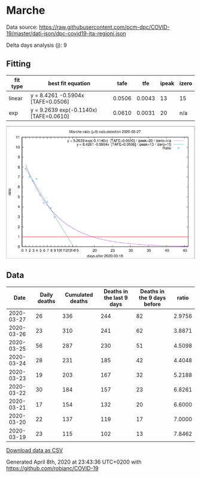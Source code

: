 # Marche

Data source: https://raw.githubusercontent.com/pcm-dpc/COVID-19/master/dati-json/dpc-covid19-ita-regioni.json

Delta days analysis (j): 9

## Fitting 
|fit type|best fit equation|tafe|tfe|ipeak|izero|
|-------|-----|--------|------|---|---|
|linear|y = 8.4261 -0.5904x  [TAFE=0.0506]|0.0506|0.0043|13|15|
|exp|y = 9.2639 exp(-0.1140x)  [TAFE=0.0610]|0.0610|0.0031|20|n/a|

![Plot](COVID-19_marche_j9_2020-03-27.png)

## Data
|Date|Daily deaths|Cumulated deaths|Deaths in the last 9 days|Deaths in the 9 days before|ratio|
|----|----------|-----------|-------|--------------------|-----|
|2020-03-27|26|336|244|82|2.9756|
|2020-03-26|23|310|241|62|3.8871|
|2020-03-25|56|287|230|51|4.5098|
|2020-03-24|28|231|185|42|4.4048|
|2020-03-23|19|203|167|32|5.2188|
|2020-03-22|30|184|157|23|6.8261|
|2020-03-21|17|154|132|20|6.6000|
|2020-03-20|22|137|119|17|7.0000|
|2020-03-19|23|115|102|13|7.8462|

[Download data as CSV](COVID-19_marche_j9_2020-03-27.csv)

Generated April 8th, 2020 at 23:43:36 UTC+0200 with https://github.com/robianc/COVID-19
